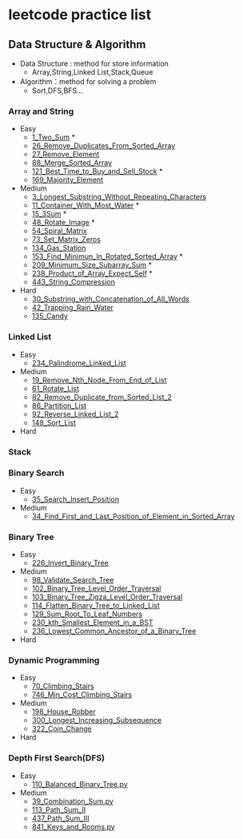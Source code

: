# leetcode practice list

## Data Structure & Algorithm
- Data Structure : method for store information
  - Array,String,Linked List,Stack,Queue
- Algorithm：method for solving a problem
  - Sort,DFS,BFS...
### Array and String
  - Easy
    - [1_Two_Sum](/Array/Esay/1_Two_Sum.py) *
    - [26_Remove_Duplicates_From_Sorted_Array](/Array/Esay/26_Remove_Duplicates_From_Sorted_Array.py)
    - [27_Remove_Element](/Array/Esay/27_Remove_Element.py)
    - [88_Merge_Sorted_Array](/Array/Esay/88_Merge_Sorted_Array.py)
    - [121_Best_Time_to_Buy_and_Sell_Stock](/Array/Esay/121_Best_Time_to_Buy_and_Sell_Stock.py) *
    - [169_Majority_Element](/Array/Esay/169_Majority_Element.py)
  - Medium
    - [3_Longest_Substring_Without_Repeating_Characters](/Array/Medium/3_Longest_Substring_Without_Repeating_Characters.py)
    - [11_Container_With_Most_Water](/Array/Medium/11_Container_With_Most_Water.py) *
    - [15_3Sum](/Array/Medium/15_3Sum.py) *
    - [48_Rotate_Image](/Array/Medium/48_Rotate_Image.py) *
    - [54_Spiral_Matrix](/Array/Medium/54_Spiral_Matrix.py)
    - [73_Set_Matrix_Zeros](/Array/Medium/73_Set_Matrix_Zeros.py)
    - [134_Gas_Station](/Array/Medium/134_Gas_Station.py)
    - [153_Find_Minimun_In_Rotated_Sorted_Array](/Array/Medium/153_Find_Minimun_In_Rotated_Sorted_Array.py) *
    - [209_Minimum_Size_Subarray_Sum](/Array/Medium/209_Minimum_Size_Subarray_Sum.py)  * 
    - [238_Product_of_Array_Expect_Self](/Array/Medium/238_Product_of_Array_Expect_Self.py) *
    - [443_String_Compression](/Array/Medium/443_String_Compression.py)
  - Hard
    - [30_Substring_with_Concatenation_of_All_Words](/Array/Hard/30_Substring_with_Concatenation_of_All_Words.py)
    - [42_Trapping_Rain_Water](/Array/Hard/42_Trapping_Rain_Water.py)
    - [135_Candy](/Array/Hard/135_Candy.py)
### Linked List
  - Easy  
    - [234_Palindrome_Linked_List](/LinkedList/Easy/234_Palindrome_Linked_List.py)
  - Medium
    - [19_Remove_Nth_Node_From_End_of_List](/LinkedList/Medium/19_Remove_Nth_Node_From_End_of_List.py)
    - [61_Rotate_List](/LinkedList/Medium/61_Rotate_List.py)
    - [82_Remove_Duplicate_from_Sorted_List_2](/LinkedList/Medium/82_Remove_Duplicate_from_Sorted_List_2.py)
    - [86_Partition_List](/LinkedList/Medium/86_Partition_List.py)
    - [92_Reverse_Linked_List_2](/LinkedList/Medium/92_Reverse_Linked_List_2.py)
    - [148_Sort_List](/LinkedList/Medium/148_Sort_List.py)
  - Hard

### Stack
### Binary Search
  - Easy
    - [35_Search_Insert_Position](/BinarySearch/Easy/35_Search_Insert_Position.py)
  - Medium
    - [34_Find_First_and_Last_Position_of_Element_in_Sorted_Array](/BinarySearch/Medium/34_Find_First_and_Last_Position_of_Element_in_Sorted_Array.py)
### Binary Tree
  - Easy
    - [226_Invert_Binary_Tree](/BinaryTree/Easy/226_Invert_Binary_Tree.py)
  - Medium
    - [98_Validate_Search_Tree](/BinaryTree/Medium/98_Validate_Search_Tree.py)
    - [102_Binary_Tree_Level_Order_Traversal](/BinaryTree/Medium/102_Binary_Tree_Level_Order_Traversal.py)
    - [103_Binary_Tree_Zigza_Level_Order_Traversal](/BinaryTree/Medium/103_Binary_Tree_Zigza_Level_Order_Traversal.py)
    - [114_Flatten_Binary_Tree_to_Linked_List](/BinaryTree/Medium/114_Flatten_Binary_Tree_to_Linked_List.py)
    - [129_Sum_Root_To_Leaf_Numbers](/BinaryTree/Medium/129_Sum_Root_To_Leaf_Numbers.py)
    - [230_kth_Smallest_Element_in_a_BST](/BinaryTree/Medium/230_kth_Smallest_Element_in_a_BST.py)
    - [236_Lowest_Common_Ancestor_of_a_Binary_Tree](/BinaryTree/Medium/236_Lowest_Common_Ancestor_of_a_Binary_Tree.py)
  - Hard
### Dynamic Programming
  - Easy
    - [70_Climbing_Stairs](/DynamicProgramming/Easy/70_Climbing_Stairs.py)
    - [746_Min_Cost_Climbing_Stairs](/DynamicProgramming/Easy/746_Min_Cost_Climbing_Stairs.py)
  - Medium
    - [198_House_Robber](/DynamicProgramming/Medium/198_House_Robber.py)
    - [300_Longest_Increasing_Subsequence](/DynamicProgramming/Medium/300_Longest_Increasing_Subsequence.py)
    - [322_Coin_Change](/DynamicProgramming/Medium/322_Coin_Change.py)
  - Hard
### Depth First Search(DFS)
  - Easy
    - [110_Balanced_Binary_Tree.py](/DFS/Easy/110_Balanced_Binary_Tree.py)
  - Medium
    - [39_Combination_Sum.py](/DFS/Medium/39_Combination_Sum.py)
    - [113_Path_Sum_II](/DFS/Medium/113_Path_Sum_II.py)
    - [437_Path_Sum_III](/DFS/Medium/437_Path_Sum_III.py)
    - [841_Keys_and_Rooms.py](/DFS/Medium/841_Keys_and_Rooms.py)

  
  
